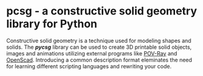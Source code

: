# pcsg - a constructive solid geometry library for Python

Constructive solid geometry is a technique used for modeling shapes and solids.
The ***pycsg*** library can be used to create 3D printable solid objects, images and animations utilizing external programs like [POV-Ray](http://www.povray.org/) and [OpenScad](https://www.openscad.org/).
Introducing a common description format eleminates the need for learning different scripting languages and rewriting your code.

